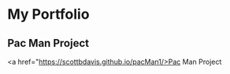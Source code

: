 # My Portfolio
## Pac Man Project
<a href="https://scottbdavis.github.io/pacMan1/>Pac Man Project</a>
<img src="http://1.bp.blogspot.com/-RCs4pCma290/VRRShvhchII/AAAAAAAAAUo/XUgg1YCcxcU/s1600/pacman.png" alt text="Pac Man">
